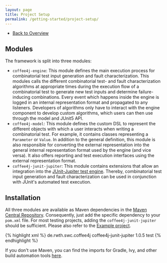 ```yaml
---
layout: page
title: Project Setup
permalink: /getting-started/project-setup/
---
```


* [Back to Overview](../)

## Modules

The framework is split into three modules:

* `coffee4j-engine`: This module defines the main execution process for combinatorial test input generation and fault characterization.
This modules calls the different combinatorial test- and fault characterization algorithms at appropriate times during
the execution flow of a combinatorial test to generate new test inputs and determine failure-inducing combinations.
Every event which happens inside the engine is logged in an internal representation format and propagated to any listeners.
Developers of algorithms only have to interact with the engine component to develop custom algorithms, which users can then
use through the model and JUnit5 API.
* `coffee4j-model`: This module defines the custom DSL to represent the different objects with which a user interacts
when writing a combinatorial test. For example, it contains classes representing a `Parameter` or `Value`.
In addition to the general definition, this module is also responsible for converting the external representation into
the general internal representation format used by the engine (and vice versa). It also offers reporting and test
execution interfaces using the external representation format.
* `coffee4j-junit-jupiter`: This module contains extensions that allow an integration into the <a href="https://junit.org/junit5/docs/current/user-guide/#writing-tests">JUnit-Jupiter test engine</a>. Thereby, combinatorial test input generation and fault characterization can be used in conjunction with JUnit's automated test execution.

## Installation

All three modules are available as Maven dependencies in the <a href="https://search.maven.org/search?q=g:de.rwth.swc.coffee4j">Maven Central Repository</a>.
Consequently, just add the specific dependency to your `pom.xml` file.
For most testing projects, adding the `coffee4j-junit-jupiter` should be sufficient. Please also refer to the <a href="https://github.com/coffee4j/coffee4j-example">Example project</a>.

{% highlight xml %}
<dependency>
  <groupId>de.rwth.swc.coffee4j</groupId>
  <artifactId>coffee4j-junit-jupiter</artifactId>
  <version>1.0.5</version>
  <scope>test</scope>
</dependency>
{% endhighlight %}

If you don't use Maven, you can find the imports for Gradle, Ivy, and other build automation tools <a href="https://search.maven.org/search?q=g:de.rwth.swc.coffee4j">here</a>.
